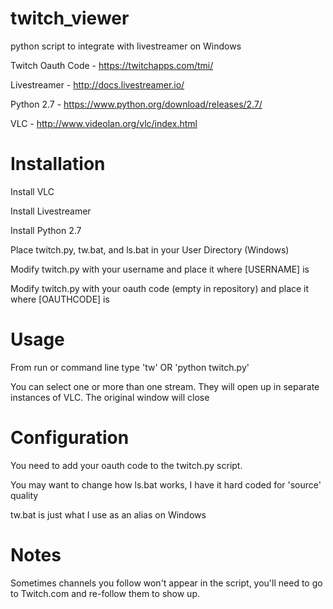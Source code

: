 # twitch_viewer
python script to integrate with livestreamer on Windows

Twitch Oauth Code - https://twitchapps.com/tmi/

Livestreamer - http://docs.livestreamer.io/

Python 2.7 - https://www.python.org/download/releases/2.7/

VLC - http://www.videolan.org/vlc/index.html

# Installation

Install VLC

Install Livestreamer

Install Python 2.7

Place twitch.py, tw.bat, and ls.bat in your User Directory (Windows)

Modify twitch.py with your username and place it where [USERNAME] is

Modify twitch.py with your oauth code (empty in repository) and place it where [OAUTHCODE] is

# Usage

From run or command line type 'tw' OR 'python twitch.py'

You can select one or more than one stream. They will open up in separate instances of VLC. The original window will close

# Configuration

You need to add your oauth code to the twitch.py script.

You may want to change how ls.bat works, I have it hard coded for 'source' quality

tw.bat is just what I use as an alias on Windows

# Notes

Sometimes channels you follow won't appear in the script, you'll need to go to Twitch.com and re-follow them to show up.
